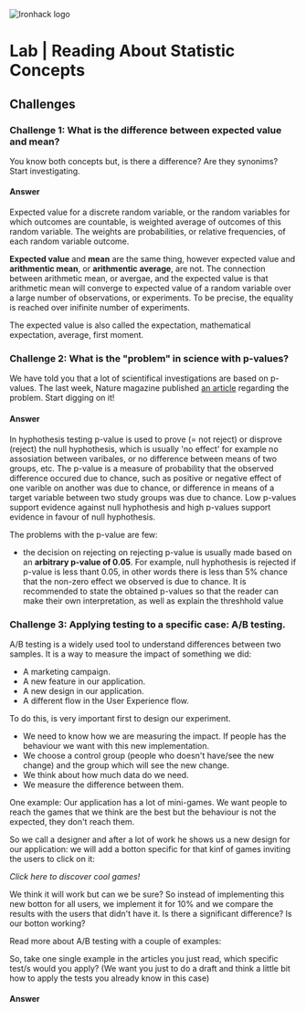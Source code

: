 ![Ironhack logo](https://i.imgur.com/1QgrNNw.png)

# Lab | Reading About Statistic Concepts


## Challenges

### Challenge 1: What is the difference between expected value and mean?
You know both concepts but, is there a difference? Are they synonims? Start investigating. 

#### Answer

Expected value for a discrete random  variable, or the random variables for which outcomes are countable, is weighted average of outcomes of  this random variable. The weights are probabilities, or relative frequencies, of each random variable outcome.

**Expected value** and **mean** are the same thing, however expected value and **arithmentic mean**, or **arithmentic average**, are not. The connection between arithmetic mean, or avergae, and the expected value is that arithmetic mean will converge to expected value of a random variable over a large number of observations, or experiments. To be precise, the equality is reached over inifinite number of experiments.   

The expected value is also called the expectation, mathematical expectation, average, first moment.


### Challenge 2: What is the "problem" in science with p-values?
We have told you that a lot of scientifical investigations are based on p-values. The last week, Nature magazine published [an article](http://nature.social/statistical4) regarding the problem. Start digging on it!

#### Answer

In hyphothesis testing p-value is used to prove (= not reject) or disprove (reject) the null hyphothesis, which is usually 'no effect' for example no assosiation between varibales, or no difference between means of two groups, etc. The p-value is a measure of probability that the observed difference occured due to chance, such as positive or negative effect of one varible on another was due to chance, or difference in means of a target variable between two study groups was due to chance. Low p-values support evidence against null hyphothesis and high p-values support evidence in favour of null hyphothesis. 

The problems with the p-value are few:
- the decision on rejecting on rejecting p-value is usually made based on an **arbitrary p-value of 0.05**. For example, null hyphothesis is rejected if p-value is less thant 0.05, in other words there is less than 5% chance that the non-zero effect we observed is due to chance. It is recommended to state the obtained p-values so that the reader can make their own interpretation, as well as explain the threshhold value


### Challenge 3: Applying testing to a specific case: A/B testing.
A/B testing is a widely used tool to understand differences between two samples. It is a way to measure the impact of something we did: 
* A marketing campaign.
* A new feature in our application. 
* A new design in our application.
* A different flow in the User Experience flow.

To do this, is very important first to design our experiment. 
* We need to know how we are measuring the impact. If people has the behaviour we want with this new implementation.
* We choose a control group (people who doesn't have/see the new change) and the group which will see the new change. 
* We think about how much data do we need.
* We measure the difference between them.

One example:
Our application has a lot of mini-games. We want people to reach the games that we think are the best but the behaviour is not the expected, they don't reach them.

So we call a designer and after a lot of work he shows us a new design for our application: we will add a botton specific for that kinf of games inviting the users to click on it:

*Click here to discover cool games!*

We think it will work but can we be sure? So instead of implementing this new botton for all users, we implement it for 10% and we compare the results with the users that didn't have it. Is there a significant difference? Is our botton working?

Read more about A/B testing with a couple of examples:


So, take one single example in the articles you just read, which specific test/s would you apply? (We want you just to do a draft and think a little bit how to apply the tests you already know in this case)

#### Answer


